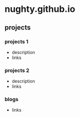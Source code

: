 # nughty.github.io

## projects
### projects 1
- description
- links

### projects 2
- description
- links


 ### blogs
 - links 
